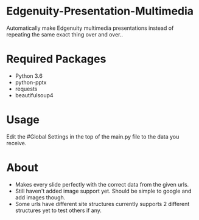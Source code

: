 # Edgenuity-Presentation-Multimedia
Automatically make Edgenuity multimedia presentations instead of repeating the same exact thing over and over..

# Required Packages
- Python 3.6
- python-pptx
- requests
- beautifulsoup4

# Usage
Edit the #Global Settings in the top of the main.py file to the data you receive. 

# About
- Makes every slide perfectly with the correct data from the given urls. 
- Still haven't added image support yet. Should be simple to google and add images though.
- Some urls have different site structures currently supports 2 different structures yet to test others if any.

